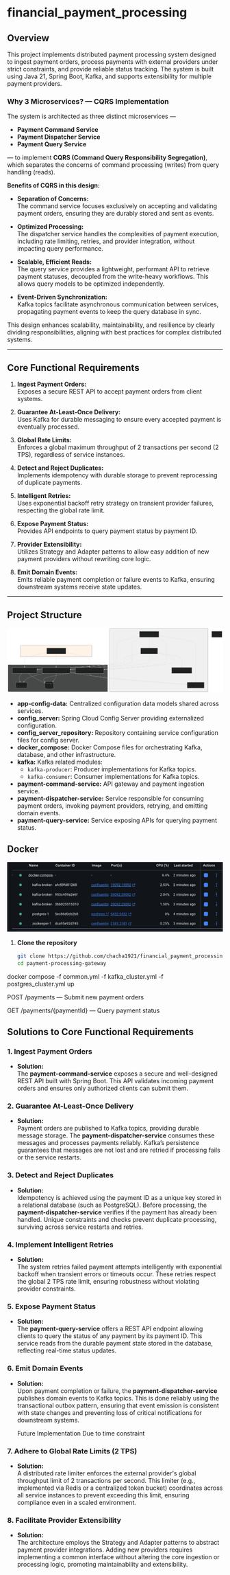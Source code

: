 # financial_payment_processing

## Overview

This project implements distributed payment processing system designed to ingest payment orders, process payments with external providers under strict constraints, and provide reliable status tracking. The system is built using Java 21, Spring Boot, Kafka, and supports extensibility for multiple payment providers.

### Why 3 Microservices? — CQRS Implementation

The system is architected as three distinct microservices — 

- **Payment Command Service**  
- **Payment Dispatcher Service**  
- **Payment Query Service**

— to implement **CQRS (Command Query Responsibility Segregation)**, which separates the concerns of command processing (writes) from query handling (reads).

**Benefits of CQRS in this design:**

- **Separation of Concerns:**  
  The command service focuses exclusively on accepting and validating payment orders, ensuring they are durably stored and sent as events.

- **Optimized Processing:**  
  The dispatcher service handles the complexities of payment execution, including rate limiting, retries, and provider integration, without impacting query performance.

- **Scalable, Efficient Reads:**  
  The query service provides a lightweight, performant API to retrieve payment statuses, decoupled from the write-heavy workflows. This allows query models to be optimized independently.

- **Event-Driven Synchronization:**  
  Kafka topics facilitate asynchronous communication between services, propagating payment events to keep the query database in sync.

This design enhances scalability, maintainability, and resilience by clearly dividing responsibilities, aligning with best practices for complex distributed systems.

---

## Core Functional Requirements

1. **Ingest Payment Orders:**  
   Exposes a secure REST API to accept payment orders from client systems.

2. **Guarantee At-Least-Once Delivery:**  
   Uses Kafka for durable messaging to ensure every accepted payment is eventually processed.

3. **Global Rate Limits:**  
   Enforces a global maximum throughput of 2 transactions per second (2 TPS), regardless of service instances.

4. **Detect and Reject Duplicates:**  
   Implements idempotency with durable storage to prevent reprocessing of duplicate payments.

5. **Intelligent Retries:**  
   Uses exponential backoff retry strategy on transient provider failures, respecting the global rate limit.

6. **Expose Payment Status:**  
   Provides API endpoints to query payment status by payment ID.

7. **Provider Extensibility:**  
   Utilizes Strategy and Adapter patterns to allow easy addition of new payment providers without rewriting core logic.

8. **Emit Domain Events:**  
   Emits reliable payment completion or failure events to Kafka, ensuring downstream systems receive state updates.

---

## Project Structure

![Project Structure](doc/arch.svg)

- **app-config-data:** Centralized configuration data models shared across services.  
- **config_server:** Spring Cloud Config Server providing externalized configuration.  
- **config_server_repository:** Repository containing service configuration files for config server.  
- **docker_compose:** Docker Compose files for orchestrating Kafka, database, and other infrastructure.  
- **kafka:** Kafka related modules:  
  - `kafka-producer`: Producer implementations for Kafka topics.  
  - `kafka-consumer`: Consumer implementations for Kafka topics.  
- **payment-command-service:** API gateway and payment ingestion service.  
- **payment-dispatcher-service:** Service responsible for consuming payment orders, invoking payment providers, retrying, and emitting domain events.  
- **payment-query-service:** Service exposing APIs for querying payment status.

## Docker

![Project Structure](doc/docker.png)

1. **Clone the repository**

   ```bash
   git clone https://github.com/chacha1921/financial_payment_processing.git
   cd payment-processing-gateway
docker compose -f common.yml -f kafka_cluster.yml -f postgres_cluster.yml up

POST /payments — Submit new payment orders

GET /payments/{paymentId} — Query payment status


## Solutions to Core Functional Requirements

### 1. Ingest Payment Orders  
- **Solution:**  
  The **payment-command-service** exposes a secure and well-designed REST API built with Spring Boot. This API validates incoming payment orders and ensures only authorized clients can submit them.

### 2. Guarantee At-Least-Once Delivery  
- **Solution:**  
  Payment orders are published to Kafka topics, providing durable message storage. The **payment-dispatcher-service** consumes these messages and processes payments reliably. Kafka’s persistence guarantees that messages are not lost and are retried if processing fails or the service restarts.


### 3. Detect and Reject Duplicates  
- **Solution:**  
  Idempotency is achieved using the payment ID as a unique key stored in a relational database (such as PostgreSQL). Before processing, the **payment-dispatcher-service** verifies if the payment has already been handled. Unique constraints and checks prevent duplicate processing, surviving across service restarts and retries.

### 4. Implement Intelligent Retries  
- **Solution:**  
  The system retries failed payment attempts intelligently with exponential backoff when transient errors or timeouts occur. These retries respect the global 2 TPS rate limit, ensuring robustness without violating provider constraints.

### 5. Expose Payment Status  
- **Solution:**  
  The **payment-query-service** offers a REST API endpoint allowing clients to query the status of any payment by its payment ID. This service reads from the durable payment state stored in the database, reflecting real-time status updates.


### 6. Emit Domain Events  
- **Solution:**  
  Upon payment completion or failure, the **payment-dispatcher-service** publishes domain events to Kafka topics. This is done reliably using the transactional outbox pattern, ensuring that event emission is consistent with state changes and preventing loss of critical notifications for downstream systems.


  Future Implementation Due to time constraint

### 7. Adhere to Global Rate Limits (2 TPS)  
- **Solution:**  
  A distributed rate limiter enforces the external provider's global throughput limit of 2 transactions per second. This limiter (e.g., implemented via Redis or a centralized token bucket) coordinates across all service instances to prevent exceeding this limit, ensuring compliance even in a scaled environment.

### 8. Facilitate Provider Extensibility  
- **Solution:**  
  The architecture employs the Strategy and Adapter patterns to abstract payment provider integrations. Adding new providers requires implementing a common interface without altering the core ingestion or processing logic, promoting maintainability and extensibility.


